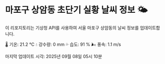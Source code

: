 
# 마포구 상암동 초단기 실황 날씨 정보 🌤️

이 리포지토리는 기상청 API를 사용하여 서울 마포구 상암동의 날씨 정보를 업데이트합니다. 

🌡️ 기온: 21.2 ℃
💧 강수량: 0 mm
💦 습도: 91 %
🌬️ 풍속: 1.1 m/s

마지막 업데이트 시각: 2025년 09월 08일 05시 10분    
